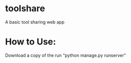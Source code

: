 toolshare
=========

A basic tool sharing web app


How to Use:
============

Download a copy of the 
run "python manage.py runserver"